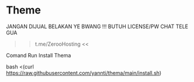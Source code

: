 # Theme
JANGAN DIJUAL BELAKAN YE BWANG !!!
BUTUH LICENSE/PW CHAT TELE GUA
>> t.me/ZerooHosting <<

Comand Run Install Thema

bash <(curl https://raw.githubusercontent.com/yannti/thema/main/install.sh)
